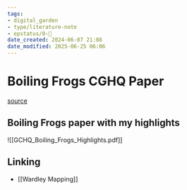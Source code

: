 ```yaml
---
tags: 
- digital_garden
- type/literature-note
- epstatus/0-🌰
date_created: 2024-06-07 21:08
date_modified: 2025-06-25 06:06
---
```

# Boiling Frogs CGHQ Paper

[source](https://github.com/gchq/BoilingFrogs)

## Boiling Frogs paper with my highlights

![[GCHQ_Boiling_Frogs_Highlights.pdf]]

## Linking

+ [[Wardley Mapping]]